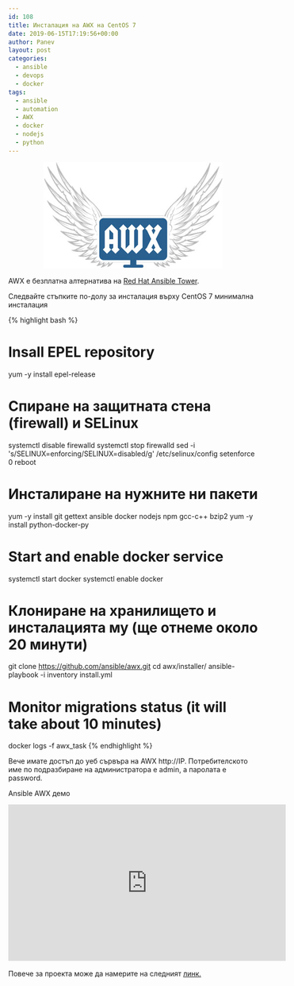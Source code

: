 ```yaml
---
id: 108
title: Инсталация на AWX на CentOS 7
date: 2019-06-15T17:19:56+00:00
author: Panev
layout: post
categories:
  - ansible
  - devops
  - docker
tags:
  - ansible
  - automation
  - AWX
  - docker
  - nodejs
  - python
---
```

<center>
<img src="https://raw.githubusercontent.com/rpanev/rpanev.github.io/master/static/img/_posts/awx.jpg" alt="AWX " />
</center>

AWX е безплатна алтернатива на <a href="https://access.redhat.com/products/ansible-tower-red-hat" rel="noopener noreferrer" target="_blank">Red Hat Ansible Tower</a>.


Следвайте стъпките по-долу за инсталация върху CentOS 7 минимална инсталация

{% highlight bash %}
# Insall EPEL repository
yum -y install epel-release

# Спиране на защитната стена (firewall) и SELinux
systemctl disable firewalld
systemctl stop firewalld
sed -i 's/SELINUX=enforcing/SELINUX=disabled/g' /etc/selinux/config
setenforce 0
reboot

# Инсталиране на нужните ни пакети
yum -y install git gettext ansible docker nodejs npm gcc-c++ bzip2
yum -y install python-docker-py

#  Start and enable docker service
systemctl start docker
systemctl enable docker

# Клониране на хранилището и инсталацията му (ще отнеме около 20 минути)
git clone https://github.com/ansible/awx.git
cd awx/installer/
ansible-playbook -i inventory install.yml

# Monitor migrations status (it will take about 10 minutes)
docker logs -f awx_task
{% endhighlight %}

Вече имате достъп до уеб сървъра на AWX http://IP. Потребителското име по подразбиране на администратора е admin, а паролата е password.

Ansible AWX демо

<iframe width="560" height="315" src="https://www.youtube.com/embed/ZatqBgn_Wic" frameborder="0" allow="accelerometer; autoplay; encrypted-media; gyroscope; picture-in-picture" allowfullscreen></iframe>



Повече за проекта може да намерите на следният <a href="https://www.ansible.com/products/awx-project/faq" rel="noopener noreferrer" target="_blank">линк.</a>